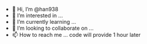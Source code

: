 - 👋 Hi, I’m @han938
- 👀 I’m interested in ...
- 🌱 I’m currently learning ...
- 💞️ I’m looking to collaborate on ...
- 📫 How to reach me ...
code will provide 1 hour later 
<!---
han938/han938 is a ✨ special ✨ repository because its `README.md` (this file) appears on your GitHub profile.
You can click the Preview link to take a look at your changes.
--->
